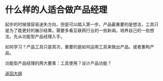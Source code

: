 # 什么样的人适合做产品经理

起步的时候很容易迷失方向，但是可以踏入第一步。产品最重要的是想法，工具只是为了能更好的展示结果。需要多看互联网行业的一些新闻。培养自己的一些想法，先从功能型产品经理入手。

如何学习？产品工具只是其次，重要的是如何运用工具来做出产品。或者重构产品。

功能型产品经理的两大要素：工具使用？设计产品功能？



[返回大纲](https://github.com/FRANKIETANG/PM#%E4%BA%A7%E5%93%81%E7%BB%8F%E7%90%86%E7%AC%AC%E4%B8%80%E8%AF%BE-%E5%A4%A7%E7%BA%B2)